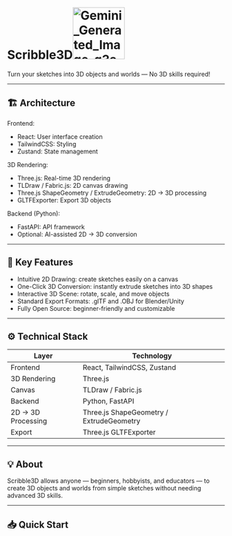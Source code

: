 # Scribble3D<img width="120" height="120" alt="Gemini_Generated_Image_g3ac58g3ac58g3ac (1)" src="https://github.com/user-attachments/assets/77978818-add3-4983-a20c-134c9979f4d7" />

Turn your sketches into 3D objects and worlds — No 3D skills required!
               
--------------------------------------------------------
🏗️ Architecture
--------------------------------------------------------
Frontend:
  - React: User interface creation
  - TailwindCSS: Styling
  - Zustand: State management

3D Rendering:
  - Three.js: Real-time 3D rendering
  - TLDraw / Fabric.js: 2D canvas drawing
  - Three.js ShapeGeometry / ExtrudeGeometry: 2D → 3D processing
  - GLTFExporter: Export 3D objects

Backend (Python):
  - FastAPI: API framework
  - Optional: AI-assisted 2D → 3D conversion

--------------------------------------------------------
🎯 Key Features
--------------------------------------------------------
- Intuitive 2D Drawing: create sketches easily on a canvas
- One-Click 3D Conversion: instantly extrude sketches into 3D shapes
- Interactive 3D Scene: rotate, scale, and move objects
- Standard Export Formats: .glTF and .OBJ for Blender/Unity
- Fully Open Source: beginner-friendly and customizable

--------------------------------------------------------
⚙️ Technical Stack
--------------------------------------------------------
Layer                  | Technology
-----------------------|-----------------------------------
Frontend               | React, TailwindCSS, Zustand
3D Rendering           | Three.js
Canvas                 | TLDraw / Fabric.js
Backend                | Python, FastAPI
2D → 3D Processing     | Three.js ShapeGeometry / ExtrudeGeometry
Export                 | Three.js GLTFExporter

--------------------------------------------------------
💡 About
--------------------------------------------------------
Scribble3D allows anyone — beginners, hobbyists, and educators — 
to create 3D objects and worlds from simple sketches 
without needing advanced 3D skills.

--------------------------------------------------------
📥 Quick Start
--------------------------------------------------------
